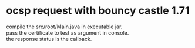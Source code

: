 # ocsp request with bouncy castle 1.71

compile the src/root/Main.java in executable jar.<br/>
pass the certificate to test as argument in console.<br/>
the response status is the callback.
